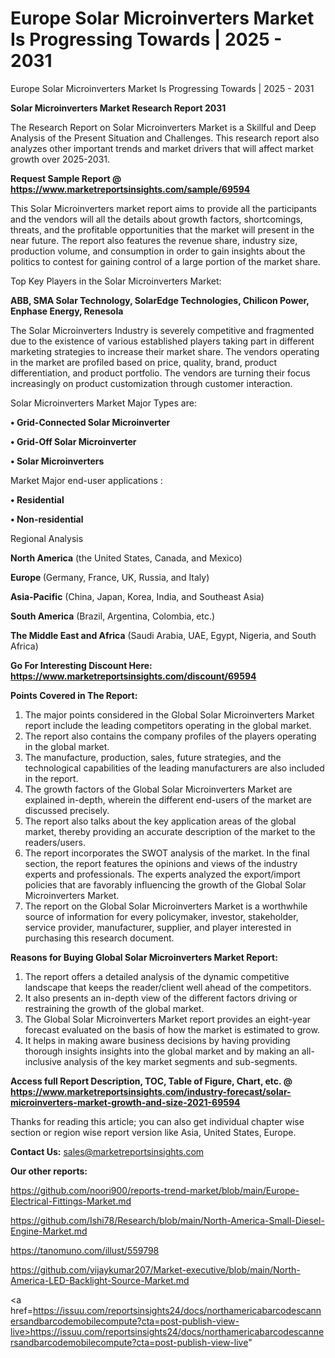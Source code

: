 # Europe Solar Microinverters Market Is Progressing Towards | 2025 - 2031
Europe Solar Microinverters Market Is Progressing Towards | 2025 - 2031

<strong>Solar Microinverters Market Research Report 2031</strong>

The Research Report on Solar Microinverters Market is a Skillful and Deep Analysis of the Present Situation and Challenges. This research report also analyzes other important trends and market drivers that will affect market growth over 2025-2031.

<strong>Request Sample Report @ <a href=https://www.marketreportsinsights.com/sample/69594>https://www.marketreportsinsights.com/sample/69594</a></strong>

This Solar Microinverters market report aims to provide all the participants and the vendors will all the details about growth factors, shortcomings, threats, and the profitable opportunities that the market will present in the near future. The report also features the revenue share, industry size, production volume, and consumption in order to gain insights about the politics to contest for gaining control of a large portion of the market share.

Top Key Players in the Solar Microinverters Market:

<strong>ABB, SMA Solar Technology, SolarEdge Technologies, Chilicon Power, Enphase Energy, Renesola</strong>

The Solar Microinverters Industry is severely competitive and fragmented due to the existence of various established players taking part in different marketing strategies to increase their market share. The vendors operating in the market are profiled based on price, quality, brand, product differentiation, and product portfolio. The vendors are turning their focus increasingly on product customization through customer interaction.

Solar Microinverters Market Major Types are:

<strong>• Grid-Connected Solar Microinverter

• Grid-Off Solar Microinverter

• Solar Microinverters</strong>

Market Major end-user applications :

<strong>• Residential

• Non-residential</strong>

Regional Analysis

</u><strong><b>North America</b></strong> (the United States, Canada, and Mexico)

<strong><b>Europe </b></strong>(Germany, France, UK, Russia, and Italy)

<strong><b>Asia-Pacific</b></strong> (China, Japan, Korea, India, and Southeast Asia)

<strong><b>South America</b></strong> (Brazil, Argentina, Colombia, etc.)

<strong><b>The Middle East and Africa</b></strong> (Saudi Arabia, UAE, Egypt, Nigeria, and South Africa)

<strong>Go For Interesting Discount Here: <a href=https://www.marketreportsinsights.com/discount/69594>https://www.marketreportsinsights.com/discount/69594</a></strong>

<strong>Points Covered in The Report:</strong>
<ol>
  <li>The major points considered in the Global Solar Microinverters Market report include the leading competitors operating in the global market.</li>
  <li>The report also contains the company profiles of the players operating in the global market.</li>
  <li>The manufacture, production, sales, future strategies, and the technological capabilities of the leading manufacturers are also included in the report.</li>
  <li>The growth factors of the Global Solar Microinverters Market are explained in-depth, wherein the different end-users of the market are discussed precisely.</li>
  <li>The report also talks about the key application areas of the global market, thereby providing an accurate description of the market to the readers/users.</li>
  <li>The report incorporates the SWOT analysis of the market. In the final section, the report features the opinions and views of the industry experts and professionals. The experts analyzed the export/import policies that are favorably influencing the growth of the Global Solar Microinverters Market.</li>
  <li>The report on the Global Solar Microinverters Market is a worthwhile source of information for every policymaker, investor, stakeholder, service provider, manufacturer, supplier, and player interested in purchasing this research document.</li>
</ol>
<strong>Reasons for Buying Global Solar Microinverters Market Report:</strong>

<ol>
  <li>The report offers a detailed analysis of the dynamic competitive landscape that keeps the reader/client well ahead of the competitors.</li>
  <li>It also presents an in-depth view of the different factors driving or restraining the growth of the global market.</li>
  <li>The Global Solar Microinverters Market report provides an eight-year forecast evaluated on the basis of how the market is estimated to grow.</li>
  <li>It helps in making aware business decisions by having providing thorough insights insights into the global market and by making an all-inclusive analysis of the key market segments and sub-segments.</li>
</ol>
<strong>Access full Report Description, TOC, Table of Figure, Chart, etc. @ <a href=https://www.marketreportsinsights.com/industry-forecast/solar-microinverters-market-growth-and-size-2021-69594>https://www.marketreportsinsights.com/industry-forecast/solar-microinverters-market-growth-and-size-2021-69594</a></strong>


Thanks for reading this article; you can also get individual chapter wise section or region wise report version like Asia, United States, Europe.

<strong>Contact Us:</strong>
sales@marketreportsinsights.com

<strong>Our other reports:</strong>

<a href=https://github.com/noori900/reports-trend-market/blob/main/Europe-Electrical-Fittings-Market.md>https://github.com/noori900/reports-trend-market/blob/main/Europe-Electrical-Fittings-Market.md</a>

<a href=https://github.com/Ishi78/Research/blob/main/North-America-Small-Diesel-Engine-Market.md>https://github.com/Ishi78/Research/blob/main/North-America-Small-Diesel-Engine-Market.md</a>

<a href=https://tanomuno.com/illust/559798>https://tanomuno.com/illust/559798</a>

<a href=https://github.com/vijaykumar207/Market-executive/blob/main/North-America-LED-Backlight-Source-Market.md>https://github.com/vijaykumar207/Market-executive/blob/main/North-America-LED-Backlight-Source-Market.md</a>

<a href=https://issuu.com/reportsinsights24/docs/northamericabarcodescannersandbarcodemobilecompute?cta=post-publish-view-live>https://issuu.com/reportsinsights24/docs/northamericabarcodescannersandbarcodemobilecompute?cta=post-publish-view-live</a>"
